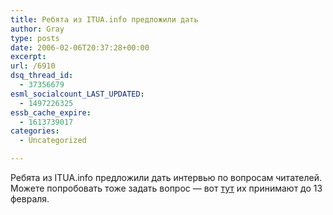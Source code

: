 ```yaml
---
title: Ребята из ITUA.info предложили дать
author: Gray
type: posts
date: 2006-02-06T20:37:28+00:00
excerpt:
url: /6910
dsq_thread_id:
  - 37356679
esml_socialcount_LAST_UPDATED:
  - 1497226325
essb_cache_expire:
  - 1613739017
categories:
  - Uncategorized

---
```








Ребята из ITUA.info предложили дать интервью по вопросам читателей. Можете попробовать тоже задать вопрос &#8212; вот <a href="http://itua.info/inter/1/" target="_blank">тут</a> их принимают до 13 февраля.